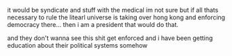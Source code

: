 it would be syndicate and stuff with the medical im not sure but if all thats necessary to rule the litearl universe is taking over hong kong and enforcing democracy there... then i am a president that would do that.


and they don't wanna see this shit get enforced and i have been getting education about their political systems somehow
